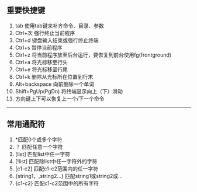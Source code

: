 ## 重要快捷键

1. tab 使用tab键来补齐命令、目录、参数
2. Ctrl+次 强行终止当前程序
3. Ctrl+d 键盘输入结束或强行终止终端
4. Ctrl+s 暂停当前程序
5. Ctrl+z 将当前程序放至后台运行，要恢复到前台使用fg(frontground)
6. Ctrl+a 将光标移至行头
7. Ctrl+e 将光标移至行尾
8. Ctrl+k 删除从光标所在位置到行末
9. Alt+backspace 向前删除一个单词
10. Shift+PgUp(PgDn) 将终端显示向上（下）滑动
11. 方向键上下可以恢复上一个/下一个命令

***

## 常用通配符
1. *匹配0个或多个字符
2. ？ 匹配任意一个字符
3. [list] 匹配list中任一字符
4. [!list] 匹配除list中任一字符外的字符
5. [c1-c2] 匹配c1-c2范围内的任一字符
6. {string1，,string2...} 匹配string1或string2或...
7. {c1-c2} 匹配c1-c2范围中的所有字符